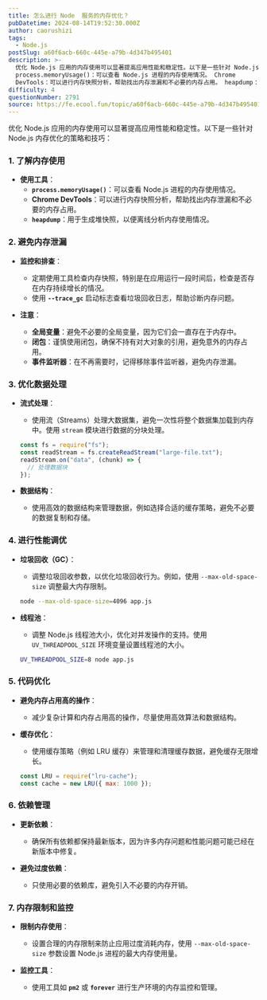 ```yaml
---
title: 怎么进行 Node  服务的内存优化？
pubDatetime: 2024-08-14T19:52:30.000Z
author: caorushizi
tags:
  - Node.js
postSlug: a60f6acb-660c-445e-a79b-4d347b495401
description: >-
  优化 Node.js 应用的内存使用可以显著提高应用性能和稳定性。以下是一些针对 Node.js 内存优化的策略和技巧： 1. 了解内存使用 使用工具：
  process.memoryUsage()：可以查看 Node.js 进程的内存使用情况。 Chrome
  DevTools：可以进行内存快照分析，帮助找出内存泄漏和不必要的内存占用。 heapdump：用于生成堆快照，以便离线分析内存使用情况。
difficulty: 4
questionNumber: 2791
source: https://fe.ecool.fun/topic/a60f6acb-660c-445e-a79b-4d347b495401
---
```


优化 Node.js 应用的内存使用可以显著提高应用性能和稳定性。以下是一些针对 Node.js 内存优化的策略和技巧：

### **1. 了解内存使用**

- **使用工具**：
  - **`process.memoryUsage()`**：可以查看 Node.js 进程的内存使用情况。
  - **Chrome DevTools**：可以进行内存快照分析，帮助找出内存泄漏和不必要的内存占用。
  - **`heapdump`**：用于生成堆快照，以便离线分析内存使用情况。

### **2. 避免内存泄漏**

- **监控和排查**：

  - 定期使用工具检查内存快照，特别是在应用运行一段时间后，检查是否存在内存持续增长的情况。
  - 使用 **`--trace_gc`** 启动标志查看垃圾回收日志，帮助诊断内存问题。

- **注意**：
  - **全局变量**：避免不必要的全局变量，因为它们会一直存在于内存中。
  - **闭包**：谨慎使用闭包，确保不持有对大对象的引用，避免意外的内存占用。
  - **事件监听器**：在不再需要时，记得移除事件监听器，避免内存泄漏。

### **3. 优化数据处理**

- **流式处理**：

  - 使用流（Streams）处理大数据集，避免一次性将整个数据集加载到内存中。使用 `stream` 模块进行数据的分块处理。

  ```javascript
  const fs = require("fs");
  const readStream = fs.createReadStream("large-file.txt");
  readStream.on("data", (chunk) => {
    // 处理数据块
  });
  ```

- **数据结构**：
  - 使用高效的数据结构来管理数据，例如选择合适的缓存策略，避免不必要的数据复制和存储。

### **4. 进行性能调优**

- **垃圾回收（GC）**：

  - 调整垃圾回收参数，以优化垃圾回收行为。例如，使用 `--max-old-space-size` 调整最大内存限制。

  ```bash
  node --max-old-space-size=4096 app.js
  ```

- **线程池**：

  - 调整 Node.js 线程池大小，优化对并发操作的支持。使用 `UV_THREADPOOL_SIZE` 环境变量设置线程池的大小。

  ```bash
  UV_THREADPOOL_SIZE=8 node app.js
  ```

### **5. 代码优化**

- **避免内存占用高的操作**：

  - 减少复杂计算和内存占用高的操作，尽量使用高效算法和数据结构。

- **缓存优化**：

  - 使用缓存策略（例如 LRU 缓存）来管理和清理缓存数据，避免缓存无限增长。

  ```javascript
  const LRU = require("lru-cache");
  const cache = new LRU({ max: 1000 });
  ```

### **6. 依赖管理**

- **更新依赖**：

  - 确保所有依赖都保持最新版本，因为许多内存问题和性能问题可能已经在新版本中修复。

- **避免过度依赖**：
  - 只使用必要的依赖库，避免引入不必要的内存开销。

### **7. 内存限制和监控**

- **限制内存使用**：

  - 设置合理的内存限制来防止应用过度消耗内存，使用 `--max-old-space-size` 参数设置 Node.js 进程的最大内存使用量。

- **监控工具**：
  - 使用工具如 **`pm2`** 或 **`forever`** 进行生产环境的内存监控和管理。
